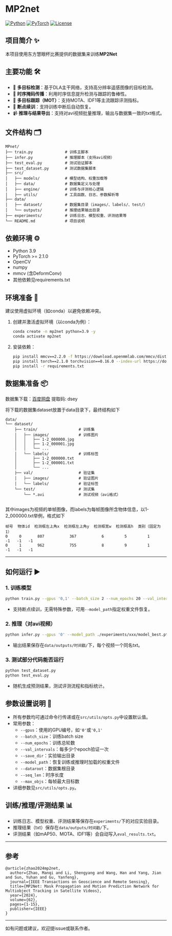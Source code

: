 # MP2net 

[![Python](https://img.shields.io/badge/python-3.9+-blue?logo=python)](https://www.python.org/)
[![PyTorch](https://img.shields.io/badge/PyTorch-2.1+-ee4c2c?logo=pytorch)](https://pytorch.org/)
[![License](https://img.shields.io/badge/license-MIT-green)](./LICENSE)

## 项目简介 ✨

本项目使用东方慧眼杯比赛提供的数据集来训练**MP2Net**

## 主要功能 🛠️
- 🎯 **多目标检测**：基于DLA主干网络，支持高分辨率遥感图像的目标检测。
- 🔄 **时序掩码传播**：利用时序信息提升检测与跟踪的鲁棒性。
- 🏃 **多目标跟踪（MOT）**：支持MOTA、IDF1等主流跟踪评测指标。
- 💾 **断点续训**：支持训练中断后自动恢复。
- 📹 **推理与结果导出**：支持对avi视频批量推理，输出与数据集一致的txt格式。

## 文件结构 🗂️
```
MPnet/
├── train.py              # 训练主脚本
├── infer.py              # 推理脚本（支持avi视频）
├── test_eval.py          # 测试验证脚本
├── test_dataset.py       # 测试数据集脚本
├── src/
│   ├── models/           # 模型结构、权重加载等
│   ├── data/             # 数据集定义与处理
│   ├── engine/           # 训练与评测核心逻辑
│   ├── utils/            # 工具函数、日志、参数解析等
├── data/
│   ├── dataset/          # 数据集目录（images/、labels/、test/）
│   └── outputs/          # 推理结果输出目录
├── experiments/          # 训练日志、模型权重、评测结果等
└── README.md             # 项目说明
```

## 依赖环境 ⚙️
- Python 3.9
- PyTorch >= 2.1.0
- OpenCV
- numpy
- mmcv (含DeformConv)
- 其他依赖见requirements.txt

## 环境准备 🧰

建议使用虚拟环境（如conda）以避免依赖冲突。

1. 创建并激活虚拟环境（以conda为例）：
   ```bash
   conda create -n mp2net python=3.9 -y
   conda activate mp2net
   ```
2. 安装依赖：
   ```bash
   pip install mmcv==2.2.0 -f https://download.openmmlab.com/mmcv/dist/cu121/torch2.1/index.html   # 建议最先安装
   pip install torch==2.1.0 torchvision==0.16.0 --index-url https://download.pytorch.org/whl/cu121
   pip install -r requirements.txt
   ```

## 数据集准备 📦

数据集下载：[百度网盘](https://pan.baidu.com/s/10MHXqTr2JlVwrSi3LDcvIw?pwd=dsey) 提取码: dsey

将下载的数据集dataset放置于data目录下，最终结构如下
```
data/
└── dataset/
    ├── train/                  # 训练集
    │   ├── images/             # 训练图片
    │   │   ├── 1-2_000000.jpg
    │   │   ├── 1-2_000001.jpg
    │   │   └── ... 
    │   └── labels/             # 训练标签
    │       ├── 1-2_000000.txt
    │       ├── 1-2_000001.txt
    │       └── ...
    ├── val/                    # 验证集
    │   ├── images/             # 验证图片
    │   └── labels/             # 验证标签
    └── test/                   # 测试集
        └── *.avi               # 测试视频（avi格式）
  
```
其中images为视频的单帧图像，而labels为每帧图像所含物体信息，以1-2_000000.txt举例，格式如下
```
帧号  物体id  检测框左上角x  检测框左上角y  检测框宽w  检测框高h  类别（固定为1）  
0     0       807           367           6         5         1         -1   -1   -1
0     1       962           755           8         9         1         -1   -1   -1
```



---

## 如何运行 ▶️

### 1. 训练模型
```bash
python train.py --gpus '0,1' --batch_size 2 --num_epochs 20 --val_intervals 2 
```
- 支持断点续训，无需特殊参数，可用`--model_path`指定权重文件恢复。

### 2. 推理（对avi视频）
```bash
python infer.py --gpus '0' --model_path ./experiments/xxx/model_best.pth --dataroot ./data/dataset
```
- 输出结果保存在`data/outputs/时间戳/`下，每个视频一个同名txt。

### 3. 测试部分代码能否运行
```bash
python test_dataset.py
python test_eval.py 
```
- 随机生成预测结果，测试评测流程和指标统计。

## 参数设置说明 📝
- 所有参数均可通过命令行传递或在`src/utils/opts.py`中设置默认值。
- 常用参数：
  - `--gpus`：使用的GPU编号，如`'0'`或`'0,1'`
  - `--batch_size`：训练batch size
  - `--num_epochs`：训练总轮数
  - `--val_intervals`：每多少个epoch验证一次
  - `--save_dir`：实验输出目录
  - `--model_path`：恢复训练或推理时加载的权重文件
  - `--dataroot`：数据集根目录
  - `--seq_len`：时序长度
  - `--max_objs`：每帧最大目标数
- 详细参数见`src/utils/opts.py`。

## 训练/推理/评测结果 📊
- 训练日志、模型权重、评测结果等保存在`experiments/`下的对应实验目录。
- 推理结果（txt）保存在`data/outputs/时间戳/`下。
- 评测结果（如mAP50、MOTA、IDF1等）会自动写入`eval_results.txt`。

---

## 参考
```
@article{zhao2024mp2net,
  author={Zhao, Manqi and Li, Shengyang and Wang, Han and Yang, Jian and Sun, Yuhan and Gu, Yanfeng},
  journal={IEEE Transactions on Geoscience and Remote Sensing}, 
  title={MP2Net: Mask Propagation and Motion Prediction Network for Multiobject Tracking in Satellite Videos}, 
  year={2024},
  volume={62},
  pages={1-15},
  publisher={IEEE}
}
```
---

如有问题或建议，欢迎提issue或联系作者。
